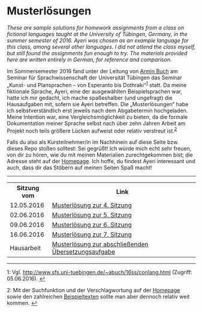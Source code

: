Musterlösungen
==============

*These are sample solutions for homework assignments from a class on fictional languages taught at the University of Tübingen, Germany, in the summer semester of 2016. Ayeri was chosen as an example language for this class, among several other languages. I did not attend the class myself, but still found the assignments fun enough to try. The materials provided here are written entirely in German, for reference and comparison.*

Im Sommersemester 2016 fand unter der Leitung von [Armin Buch](http://www.sfs.uni-tuebingen.de/~abuch/) am Seminar für Sprachwissenschaft der Universität Tübingen das Seminar „Kunst- und Plansprachen – von Esperanto bis Dothraki“<sup>[1](#fn1)</sup> statt. Da meine fiktionale Sprache, Ayeri, eine der ausgewählten Beispielsprachen war, hatte ich mir gedacht, ich mache spaßeshalber (und ungefragt) die Hausaufgaben mit, sofern sie Ayeri betreffen. Die „Musterlösungen“ habe ich selbstverständlich erst jeweils nach dem Abgabetermin hochgeladen. Meine Intention war, eine Vergleichsmöglichkeit zu bieten, da die formale Dokumentation meiner Sprache selbst nach über zehn Jahren Arbeit am Projekt noch teils größere Lücken aufweist oder relativ verstreut ist.<sup>[2](#fn2)</sup>

Falls du also als Kursteilnehmer/in im Nachhinein auf diese Seite bzw. dieses Repo stoßen solltest: Sei gegrüßt! Ich würde mich echt sehr freuen, von dir zu hören, wie du mit meinen Materialien zurechtgekommen bist; die Adresse steht auf der [Homepage](http://benung.nfshost.com/contact). Ich hoffe, du findest Ayeri interessant und auch, dass dir das Stöbern auf meinen Seiten Spaß macht!

***

<table>
  <tr>
    <th>Sitzung vom</th>
    <th>Link</th>
  </tr>
  <tr>
    <td>12.05.2016</td>
    <td><a href="https://rawgit.com/carbeck/benung-pdfs/master/2016-04_05_06_07%20L%C3%B6sungen%20Uni%20T%C3%BCbingen/2016-05-12.pdf">Musterlösung zur 4. Sitzung</a></td>
  </tr>
  <tr>
    <td>02.06.2016</td>
    <td><a href="https://rawgit.com/carbeck/benung-pdfs/master/2016-04_05_06_07%20L%C3%B6sungen%20Uni%20T%C3%BCbingen/2016-06-02.pdf">Musterlösung zur 5. Sitzung</a></td>
  </tr>
  <tr>
    <td>09.06.2016</td>
    <td><a href="https://rawgit.com/carbeck/benung-pdfs/master/2016-04_05_06_07%20L%C3%B6sungen%20Uni%20T%C3%BCbingen/2016-06-09.pdf">Musterlösung zur 6. Sitzung</a></td>
  </tr>
  <tr>
    <td>16.06.2016</td>
    <td><a href="https://rawgit.com/carbeck/benung-pdfs/master/2016-04_05_06_07%20L%C3%B6sungen%20Uni%20T%C3%BCbingen/2016-06-16.pdf">Musterlösung zur 7. Sitzung</a></td>
  </tr>
  <tr>
    <td>Hausarbeit</td>
    <td><a href="https://rawgit.com/carbeck/benung-pdfs/master/2016-04_05_06_07%20L%C3%B6sungen%20Uni%20T%C3%BCbingen/Aufgabe.pdf">Musterlösung zur abschließenden Übersetzungsaufgabe</a></td>
</table>

***

<a name="fn1">1</a>: Vgl. <http://www.sfs.uni-tuebingen.de/~abuch/16ss/conlang.html> (Zugriff: 05.06.2016). [↩](#fn1)

<a name="fn2">2</a>: Mit der Suchfunktion und der Verschlagwortung auf der [Homepage](http://benung.nfshost.com) sowie den zahlreichen [Beispieltexten](http://benung.nfshost.com/examples) sollte man aber dennoch relativ weit kommen. [↩](#fn2)
